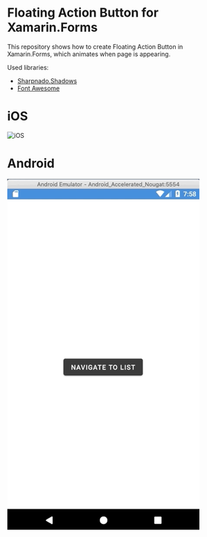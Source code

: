 # Floating Action Button for Xamarin.Forms 

This repository shows how to create Floating Action Button in Xamarin.Forms, which animates when page is appearing.

Used libraries:
- [Sharpnado.Shadows](https://github.com/roubachof/Sharpnado.Shadows)
- [Font Awesome](https://fontawesome.com/)

# iOS

![iOS](docs/FloatingActionButton_iOS.gif)

# Android

![Android](docs/FloatingActionButton_Android.gif)